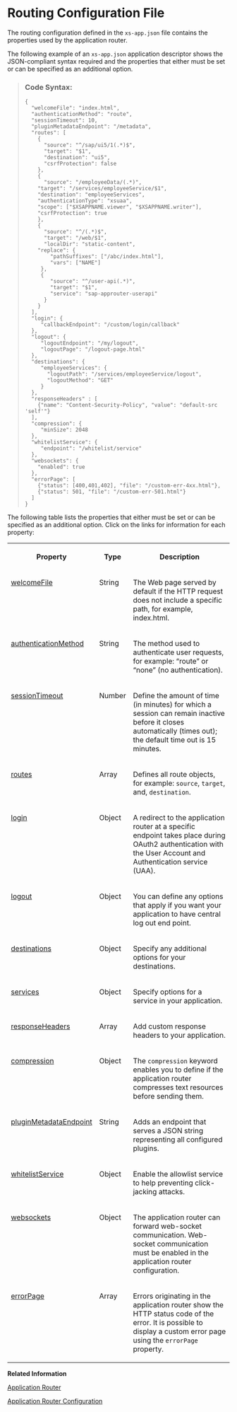 <!-- loioc103fb414988447ead2023f768096dcc -->

# Routing Configuration File

The routing configuration defined in the `xs-app.json` file contains the properties used by the application router.



The following example of an `xs-app.json` application descriptor shows the JSON-compliant syntax required and the properties that either must be set or can be specified as an additional option.

> ### Code Syntax:  
> ```
> {
>   "welcomeFile": "index.html",
>   "authenticationMethod": "route",
>   "sessionTimeout": 10,
>   "pluginMetadataEndpoint": "/metadata",
>   "routes": [				
>     {
>       "source": "^/sap/ui5/1(.*)$",
>       "target": "$1",
>       "destination": "ui5",
>       "csrfProtection": false
>     },
>     {
>       "source": "/employeeData/(.*)",
> 	  "target": "/services/employeeService/$1",
> 	  "destination": "employeeServices",
> 	  "authenticationType": "xsuaa",
> 	  "scope": ["$XSAPPNAME.viewer", "$XSAPPNAME.writer"],
> 	  "csrfProtection": true
>     },
>     {
>       "source": "^/(.*)$",
>       "target": "/web/$1",
>       "localDir": "static-content",
> 	  "replace": {
>         "pathSuffixes": ["/abc/index.html"],
>         "vars": ["NAME"]
>      }, 
>      {
>         "source": "^/user-api(.*)",
>         "target": "$1",
>         "service": "sap-approuter-userapi"
>       }       
>     }
>   ],
>   "login": {
>      "callbackEndpoint": "/custom/login/callback"
>   },
>   "logout": {
>      "logoutEndpoint": "/my/logout",
>      "logoutPage": "/logout-page.html"
>   },
>   "destinations": {
>      "employeeServices": {
>        "logoutPath": "/services/employeeService/logout",
>        "logoutMethod": "GET"
>      }
>   }, 
>   "responseHeaders" : [
>     {"name": "Content-Security-Policy", "value": "default-src 'self'"}
>   ],
>   "compression": { 
>      "minSize": 2048
>   },
>   "whitelistService": {
>      "endpoint": "/whitelist/service"
>   },
>   "websockets": {
>     "enabled": true
>   },
>   "errorPage": [
>     {"status": [400,401,402], "file": "/custom-err-4xx.html"},
>     {"status": 501, "file": "/custom-err-501.html"}
>   ] 
> }
> ```

The following table lists the properties that either must be set or can be specified as an additional option. Click on the links for information for each property:


<table>
<tr>
<th valign="top">

Property



</th>
<th valign="top">

Type



</th>
<th valign="top">

Description



</th>
</tr>
<tr>
<td valign="top">

[welcomeFile](welcomeFile_f1d9ff4.md)



</td>
<td valign="top">

String



</td>
<td valign="top">

The Web page served by default if the HTTP request does not include a specific path, for example, index.html.



</td>
</tr>
<tr>
<td valign="top">

[authenticationMethod](authenticationMethod_ff58bb0.md)



</td>
<td valign="top">

String



</td>
<td valign="top">

The method used to authenticate user requests, for example: “route” or “none” \(no authentication\).



</td>
</tr>
<tr>
<td valign="top">

[sessionTimeout](sessionTimeout_9d24198.md)



</td>
<td valign="top">

Number



</td>
<td valign="top">

Define the amount of time \(in minutes\) for which a session can remain inactive before it closes automatically \(times out\); the default time out is 15 minutes.



</td>
</tr>
<tr>
<td valign="top">

[routes](routes_666eb55.md)



</td>
<td valign="top">

Array



</td>
<td valign="top">

Defines all route objects, for example: `source`, `target`, and, `destination`.



</td>
</tr>
<tr>
<td valign="top">

[login](login_0698797.md)



</td>
<td valign="top">

Object



</td>
<td valign="top">

A redirect to the application router at a specific endpoint takes place during OAuth2 authentication with the User Account and Authentication service \(UAA\).



</td>
</tr>
<tr>
<td valign="top">

[logout](logout_2296b4d.md)



</td>
<td valign="top">

Object



</td>
<td valign="top">

You can define any options that apply if you want your application to have central log out end point.



</td>
</tr>
<tr>
<td valign="top">

[destinations](destinations_6b303d0.md)



</td>
<td valign="top">

Object



</td>
<td valign="top">

Specify any additional options for your destinations.



</td>
</tr>
<tr>
<td valign="top">

[services](services_92741fa.md)



</td>
<td valign="top">

Object



</td>
<td valign="top">

Specify options for a service in your application.



</td>
</tr>
<tr>
<td valign="top">

[responseHeaders](responseHeaders_4393490.md)



</td>
<td valign="top">

Array



</td>
<td valign="top">

Add custom response headers to your application.



</td>
</tr>
<tr>
<td valign="top">

[compression](compression_ff906e7.md)



</td>
<td valign="top">

Object



</td>
<td valign="top">

The `compression` keyword enables you to define if the application router compresses text resources before sending them.



</td>
</tr>
<tr>
<td valign="top">

[pluginMetadataEndpoint](pluginMetadataEndpoint_df4ca32.md)



</td>
<td valign="top">

String



</td>
<td valign="top">

Adds an endpoint that serves a JSON string representing all configured plugins.



</td>
</tr>
<tr>
<td valign="top">

[whitelistService](whitelistService_435d5a6.md)



</td>
<td valign="top">

Object



</td>
<td valign="top">

Enable the allowlist service to help preventing click-jacking attacks.



</td>
</tr>
<tr>
<td valign="top">

[websockets](websockets_44bc1e7.md)



</td>
<td valign="top">

Object



</td>
<td valign="top">

The application router can forward web-socket communication. Web-socket communication must be enabled in the application router configuration.



</td>
</tr>
<tr>
<td valign="top">

[errorPage](errorPage_0377013.md)



</td>
<td valign="top">

Array



</td>
<td valign="top">

Errors originating in the application router show the HTTP status code of the error. It is possible to display a custom error page using the `errorPage` property.



</td>
</tr>
</table>

**Related Information**  


[Application Router](Application_Router_01c5f9b.md "The application router is the single point-of-entry for an application running in the Cloud Foundry environment on SAP BTP. The application router is used to serve static content, authenticate users, rewrite URLs, and forward or proxy requests to other micro services while propagating user information.")

[Application Router Configuration](Application_Router_Configuration_c19f165.md "A file that contains the configuration information used by the application router.")


